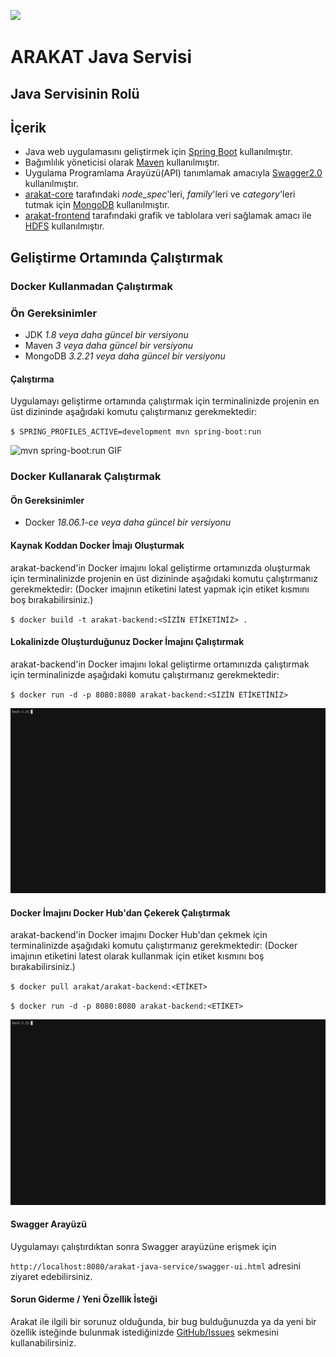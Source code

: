 [![](https://dockerbuildbadges.quelltext.eu/status.svg?organization=arakat&repository=arakat-backend-automated-build)](https://hub.docker.com/r/arakat/arakat-backend-automated-build/builds/)

# ARAKAT Java Servisi

## Java Servisinin Rolü

## İçerik
* Java web uygulamasını geliştirmek için [Spring Boot](https://spring.io/projects/spring-boot) kullanılmıştır.
* Bağımlılık yöneticisi olarak [Maven](https://maven.apache.org/) kullanılmıştır.
* Uygulama Programlama Arayüzü(API) tanımlamak amacıyla [Swagger2.0](https://swagger.io/docs/specification/2-0/basic-structure/) kullanılmıştır.
* [arakat-core](../arakat-core) tarafındaki _node_spec_'leri, _family_'leri ve _category_'leri tutmak için [MongoDB](https://www.mongodb.com/) kullanılmıştır.
* [arakat-frontend](../arakat-frontend) tarafındaki grafik ve tablolara veri sağlamak amacı ile [HDFS](https://hadoop.apache.org/docs/r1.2.1/hdfs_design.html) kullanılmıştır.

## Geliştirme Ortamında Çalıştırmak

### **Docker Kullanmadan Çalıştırmak**
### Ön Gereksinimler
* JDK _1.8 veya daha güncel bir versiyonu_
* Maven _3 veya daha güncel bir versiyonu_
* MongoDB _3.2.21 veya daha güncel bir versiyonu_

#### Çalıştırma
Uygulamayı geliştirme ortamında çalıştırmak için terminalinizde projenin en üst dizininde aşağıdaki komutu çalıştırmanız gerekmektedir:

``
$ SPRING_PROFILES_ACTIVE=development mvn spring-boot:run
``

![mvn spring-boot:run GIF](img/arakat-backend-run.gif)

### **Docker Kullanarak Çalıştırmak**
#### Ön Gereksinimler

* Docker _18.06.1-ce veya daha güncel bir versiyonu_

#### Kaynak Koddan Docker İmajı Oluşturmak

arakat-backend'in Docker imajını lokal geliştirme ortamınızda oluşturmak için terminalinizde projenin en üst dizininde aşağıdaki komutu çalıştırmanız gerekmektedir: (Docker imajının etiketini latest yapmak için etiket kısmını boş bırakabilirsiniz.)

``
$ docker build -t arakat-backend:<SİZİN ETİKETİNİZ> .
``
#### Lokalinizde Oluşturduğunuz Docker İmajını Çalıştırmak

arakat-backend'in Docker imajını lokal geliştirme ortamınızda çalıştırmak için terminalinizde aşağıdaki komutu çalıştırmanız gerekmektedir:

``
$ docker run -d -p 8080:8080 arakat-backend:<SİZİN ETİKETİNİZ>
``

![docker build from source GIF](img/arakat-backend-docker-build-from-source.gif)

#### Docker İmajını Docker Hub'dan Çekerek Çalıştırmak

arakat-backend'in Docker imajını Docker Hub'dan çekmek için terminalinizde aşağıdaki komutu çalıştırmanız gerekmektedir: (Docker imajının etiketini latest olarak kullanmak için etiket kısmını boş bırakabilirsiniz.)

``
$ docker pull arakat/arakat-backend:<ETİKET>
``

``
$ docker run -d -p 8080:8080 arakat-backend:<ETİKET>
``

![docker pull from Docker Hub GIF](img/arakat-backend-docker-pull-from-docker-hub.gif)

#### Swagger Arayüzü

Uygulamayı çalıştırdıktan sonra Swagger arayüzüne erişmek için

``
http://localhost:8080/arakat-java-service/swagger-ui.html
``
adresini ziyaret edebilirsiniz.

#### Sorun Giderme / Yeni Özellik İsteği

Arakat ile ilgili bir sorunuz olduğunda, bir bug bulduğunuzda ya da yeni bir özellik isteğinde bulunmak istediğinizde [GitHub/Issues](https://github.com/arakat-community/arakat/issues) sekmesini kullanabilirsiniz.
